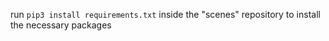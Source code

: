 run `pip3 install requirements.txt` inside the "scenes" repository to
install the necessary packages
